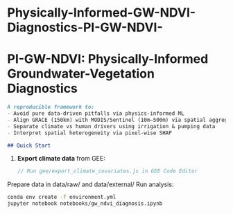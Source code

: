 # Physically-Informed-GW-NDVI-Diagnostics-PI-GW-NDVI-

# PI-GW-NDVI: Physically-Informed Groundwater-Vegetation Diagnostics

```markdown
A reproducible framework to:
- Avoid pure data-driven pitfalls via physics-informed ML
- Align GRACE (150km) with MODIS/Sentinel (10m–500m) via spatial aggregation
- Separate climate vs human drivers using irrigation & pumping data
- Interpret spatial heterogeneity via pixel-wise SHAP

## Quick Start
```
1. **Export climate data** from GEE:
   ```js
   // Run gee/export_climate_covariates.js in GEE Code Editor


Prepare data in data/raw/ and data/external/
Run analysis:

```bash
conda env create -f environment.yml
jupyter notebook notebooks/gw_ndvi_diagnosis.ipynb
```

